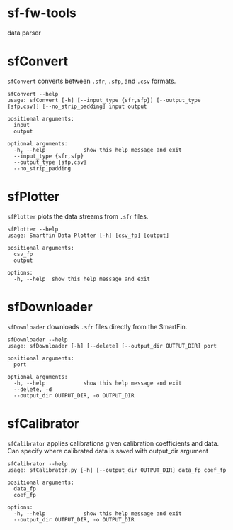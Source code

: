 # sf-fw-tools
data parser

# sfConvert
`sfConvert` converts between `.sfr`, `.sfp`, and `.csv` formats.
```
sfConvert --help
usage: sfConvert [-h] [--input_type {sfr,sfp}] [--output_type {sfp,csv}] [--no_strip_padding] input output

positional arguments:
  input
  output

optional arguments:
  -h, --help            show this help message and exit
  --input_type {sfr,sfp}
  --output_type {sfp,csv}
  --no_strip_padding
```

# sfPlotter
`sfPlotter` plots the data streams from `.sfr` files.
```
sfPlotter --help
usage: Smartfin Data Plotter [-h] [csv_fp] [output]

positional arguments:
  csv_fp
  output

options:
  -h, --help  show this help message and exit
```

# sfDownloader
`sfDownloader` downloads `.sfr` files directly from the SmartFin.
```
sfDownloader --help
usage: sfDownloader [-h] [--delete] [--output_dir OUTPUT_DIR] port

positional arguments:
  port

optional arguments:
  -h, --help            show this help message and exit
  --delete, -d
  --output_dir OUTPUT_DIR, -o OUTPUT_DIR
```

# sfCalibrator
`sfCalibrator` applies calibrations given calibration coefficients and data. Can specify where calibrated data is saved with output_dir argument
```
sfCalibrator --help
usage: sfCalibrator.py [-h] [--output_dir OUTPUT_DIR] data_fp coef_fp

positional arguments:
  data_fp
  coef_fp

options:
  -h, --help            show this help message and exit
  --output_dir OUTPUT_DIR, -o OUTPUT_DIR
```
